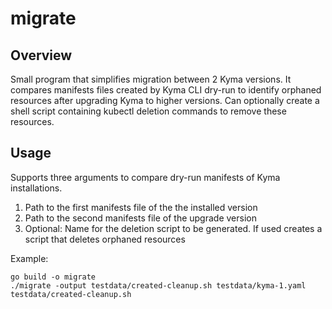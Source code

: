 # migrate

## Overview

Small program that simplifies migration between 2 Kyma versions. It compares manifests files created by Kyma CLI dry-run to identify orphaned resources after upgrading Kyma to higher versions. Can optionally create a shell script containing kubectl deletion commands to remove these resources.

## Usage

Supports three arguments to compare dry-run manifests of Kyma installations.
1. Path to the first manifests file of the the installed version
2. Path to the second manifests file of the upgrade version
3. Optional: Name for the deletion script to be generated. If used creates a script that deletes orphaned resources

Example:
```
go build -o migrate
./migrate -output testdata/created-cleanup.sh testdata/kyma-1.yaml  testdata/created-cleanup.sh
```
